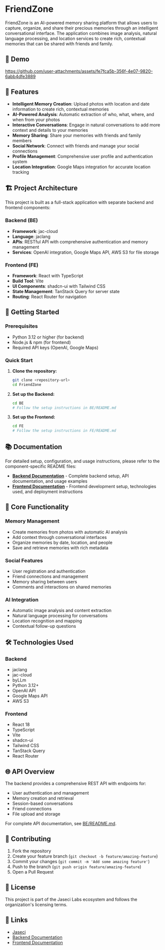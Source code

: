 # FriendZone

FriendZone is an AI-powered memory sharing platform that allows users to capture, organize, and share their precious memories through an intelligent conversational interface. The application combines image analysis, natural language processing, and location services to create rich, contextual memories that can be shared with friends and family.

## 🎥 Demo

https://github.com/user-attachments/assets/fe7fca5b-356f-4e07-9820-6abb4dfe3889


## 🌟 Features

- **Intelligent Memory Creation**: Upload photos with location and date information to create rich, contextual memories
- **AI-Powered Analysis**: Automatic extraction of who, what, where, and when from your photos
- **Interactive Conversations**: Engage in natural conversations to add more context and details to your memories
- **Memory Sharing**: Share your memories with friends and family members
- **Social Network**: Connect with friends and manage your social connections
- **Profile Management**: Comprehensive user profile and authentication system
- **Location Integration**: Google Maps integration for accurate location tracking

## 🏗️ Project Architecture

This project is built as a full-stack application with separate backend and frontend components:

### Backend (BE)
- **Framework**: jac-cloud
- **Language**: jaclang
- **APIs**: RESTful API with comprehensive authentication and memory management
- **Services**: OpenAI integration, Google Maps API, AWS S3 for file storage

### Frontend (FE)
- **Framework**: React with TypeScript
- **Build Tool**: Vite
- **UI Components**: shadcn-ui with Tailwind CSS
- **State Management**: TanStack Query for server state
- **Routing**: React Router for navigation

## 🚀 Getting Started

### Prerequisites
- Python 3.12 or higher (for backend)
- Node.js & npm (for frontend)
- Required API keys (OpenAI, Google Maps)

### Quick Start

1. **Clone the repository:**
   ```bash
   git clone <repository-url>
   cd FriendZone
   ```

2. **Set up the Backend:**
   ```bash
   cd BE
   # Follow the setup instructions in BE/README.md
   ```

3. **Set up the Frontend:**
   ```bash
   cd FE
   # Follow the setup instructions in FE/README.md
   ```

## 📚 Documentation

For detailed setup, configuration, and usage instructions, please refer to the component-specific README files:

- **[Backend Documentation](./BE/README.md)** - Complete backend setup, API documentation, and usage examples
- **[Frontend Documentation](./FE/README.md)** - Frontend development setup, technologies used, and deployment instructions

## 🔧 Core Functionality

### Memory Management
- Create memories from photos with automatic AI analysis
- Add context through conversational interfaces
- Organize memories by date, location, and people
- Save and retrieve memories with rich metadata

### Social Features
- User registration and authentication
- Friend connections and management
- Memory sharing between users
- Comments and interactions on shared memories

### AI Integration
- Automatic image analysis and content extraction
- Natural language processing for conversations
- Location recognition and mapping
- Contextual follow-up questions

## 🛠️ Technologies Used

### Backend
- jaclang
- jac-cloud
- byLLm
- Python 3.12+
- OpenAI API
- Google Maps API
- AWS S3

### Frontend
- React 18
- TypeScript
- Vite
- shadcn-ui
- Tailwind CSS
- TanStack Query
- React Router

## 🌐 API Overview

The backend provides a comprehensive REST API with endpoints for:
- User authentication and management
- Memory creation and retrieval
- Session-based conversations
- Friend connections
- File upload and storage

For complete API documentation, see [BE/README.md](./BE/README.md).

## 🤝 Contributing

1. Fork the repository
2. Create your feature branch (`git checkout -b feature/amazing-feature`)
3. Commit your changes (`git commit -m 'Add some amazing feature'`)
4. Push to the branch (`git push origin feature/amazing-feature`)
5. Open a Pull Request

## 📄 License

This project is part of the Jaseci Labs ecosystem and follows the organization's licensing terms.

## 🔗 Links

- [Jaseci](https://github.com/Jaseci-Labs/jaseci)
- [Backend Documentation](./BE/README.md)
- [Frontend Documentation](./FE/README.md)
